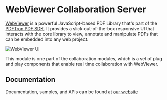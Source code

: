 # WebViewer Collaboration Server

[WebViewer](https://www.pdftron.com/webviewer) is a powerful JavaScript-based PDF Library that's part of the [PDFTron PDF SDK](https://www.pdftron.com). It provides a slick out-of-the-box responsive UI that interacts with the core library to view, annotate and manipulate PDFs that can be embedded into any web project.

![WebViewer UI](https://www.pdftron.com/downloads/pl/webviewer-ui.png)

This module is one part of the collaboration modules, which is a set of plug and play components that enable real time collaboration with WebViewer.

## Documentation

Documentation, samples, and APIs can be found at [our website](https://collaboration.pdftron.com/)